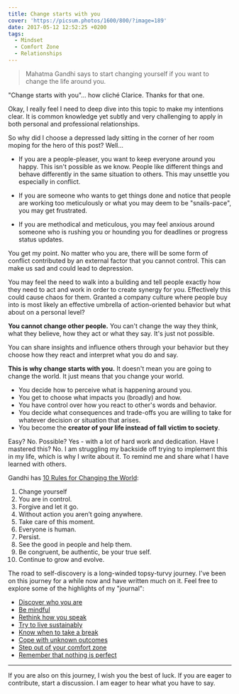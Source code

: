 ```yaml
---
title: Change starts with you
cover: 'https://picsum.photos/1600/800/?image=189'
date: 2017-05-12 12:52:25 +0200
tags:
  - Mindset
  - Comfort Zone
  - Relationships
---
```


> Mahatma Gandhi says to start changing yourself if you want to change the life
> around you.

"Change starts with you"... how cliché Clarice. Thanks for that one.

Okay, I really feel I need to deep dive into this topic to make my
intentions clear. It is common knowledge yet subtly and very challenging to
apply in both personal and professional relationships.

So why did I choose a depressed lady sitting in the corner of her room moping
for the hero of this post? Well...

- If you are a people-pleaser, you want to keep everyone around you happy. This
  isn't possible as we know. People like different things and behave differently
  in the same situation to others. This may unsettle you especially in conflict.

- If you are someone who wants to get things done and notice that people are
  working too meticulously or what you may deem to be "snails-pace", you may
  get frustrated.

- If you are methodical and meticulous, you may feel anxious around someone
  who is rushing you or hounding you for deadlines or progress status updates.

You get my point. No matter who you are, there will be some form of conflict
contributed by an external factor that you cannot control. This can make us
sad and could lead to depression.

You may feel the need to walk into a building and tell people exactly how they
need to act and work in order to create synergy for you. Effectively this could
cause chaos for them. Granted a company culture where people buy into is
most likely an effective umbrella of action-oriented behavior but what about on
a personal level?

**You cannot change other people.** You can't change the way they think, what
they believe, how they act or what they say. It's just not possible.

You can share insights and influence others through your behavior but they
choose how they react and interpret what you do and say.

**This is why change starts with you.** It doesn't mean you are going to change
the world. It just means that you change your world.

- You decide how to perceive what is happening around you.
- You get to choose what impacts you (broadly) and how.
- You have control over how you react to other's words and behavior.
- You decide what consequences and trade-offs you are willing to take for
  whatever decision or situation that arises.
- You become the **creator of your life instead of fall victim to society**.

Easy? No. Possible? Yes - with a lot of hard work and dedication. Have I mastered
this? No. I am struggling my backside off trying to implement this in my life,
which is why I write about it. To remind me and share what I have learned with
others.

Gandhi has [10 Rules for Changing the World](http://www.dailygood.org/story/466/gandhi-s-10-rules-for-changing-the-world-henrik-edberg/):

1.  Change yourself
2.  You are in control.
3.  Forgive and let it go.
4.  Without action you aren’t going anywhere.
5.  Take care of this moment.
6.  Everyone is human.
7.  Persist.
8.  See the good in people and help them.
9.  Be congruent, be authentic, be your true self.
10. Continue to grow and evolve.

The road to self-discovery is a long-winded topsy-turvy journey. I've been on
this journey for a while now and have written much on it. Feel free to explore
some of the highlights of my "journal":

- [Discover who you are](/blog/discovering-yourself/)
- [Be mindful](/blog/a-mindful-day-of-happiness/)
- [Rethink how you speak](/blog/words-define-your-reality/)
- [Try to live sustainably](/blog/sustainable-living/)
- [Know when to take a break](/blog/deliberate-downtime/)
- [Cope with unknown outcomes](/blog/coping-with-unknown-outcomes/)
- [Step out of your comfort zone](/blog/escaping-the-social-comfort-zone/)
- [Remember that nothing is perfect](/blog/the-perfect-illusion/)

---

If you are also on this journey, I wish you the best of luck.
If you are eager to contribute, start a discussion. I am eager to hear what
you have to say.
